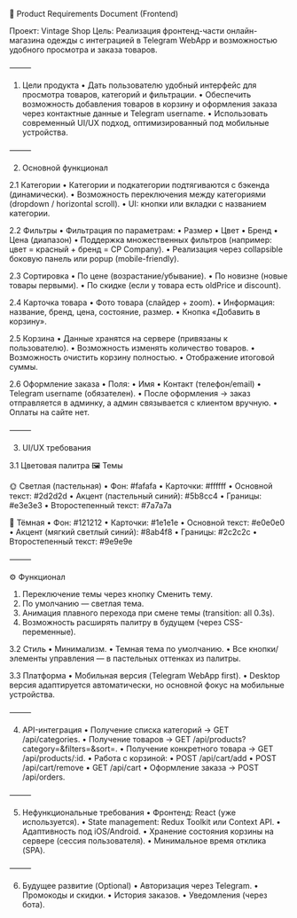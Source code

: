 📄 Product Requirements Document (Frontend)

Проект: Vintage Shop
Цель: Реализация фронтенд-части онлайн-магазина одежды с интеграцией в Telegram WebApp и возможностью удобного просмотра и заказа товаров.

⸻

1. Цели продукта
 • Дать пользователю удобный интерфейс для просмотра товаров, категорий и фильтрации.
 • Обеспечить возможность добавления товаров в корзину и оформления заказа через контактные данные и Telegram username.
 • Использовать современный UI/UX подход, оптимизированный под мобильные устройства.

⸻

2. Основной функционал

2.1 Категории
 • Категории и подкатегории подтягиваются с бэкенда (динамически).
 • Возможность переключения между категориями (dropdown / horizontal scroll).
 • UI: кнопки или вкладки с названием категории.

2.2 Фильтры
 • Фильтрация по параметрам:
 • Размер
 • Цвет
 • Бренд
 • Цена (диапазон)
 • Поддержка множественных фильтров (например: цвет = красный + бренд = CP Company).
 • Реализация через collapsible боковую панель или popup (mobile-friendly).

2.3 Сортировка
 • По цене (возрастание/убывание).
 • По новизне (новые товары первыми).
 • По скидке (если у товара есть oldPrice и discount).

2.4 Карточка товара
 • Фото товара (слайдер + zoom).
 • Информация: название, бренд, цена, состояние, размер.
 • Кнопка «Добавить в корзину».

2.5 Корзина
 • Данные хранятся на сервере (привязаны к пользователю).
 • Возможность изменять количество товаров.
 • Возможность очистить корзину полностью.
 • Отображение итоговой суммы.

2.6 Оформление заказа
 • Поля:
 • Имя
 • Контакт (телефон/email)
 • Telegram username (обязателен).
 • После оформления → заказ отправляется в админку, а админ связывается с клиентом вручную.
 • Оплаты на сайте нет.

⸻

3. UI/UX требования

3.1 Цветовая палитра
🖼️ Темы

🌞 Светлая (пастельная)
 • Фон: #fafafa
 • Карточки: #ffffff
 • Основной текст: #2d2d2d
 • Акцент (пастельный синий): #5b8cc4
 • Границы: #e3e3e3
 • Второстепенный текст: #7a7a7a

🌙 Тёмная
 • Фон: #121212
 • Карточки: #1e1e1e
 • Основной текст: #e0e0e0
 • Акцент (мягкий светлый синий): #8ab4f8
 • Границы: #2c2c2c
 • Второстепенный текст: #9e9e9e

⸻

⚙️ Функционал
 1. Переключение темы через кнопку Сменить тему.
 2. По умолчанию — светлая тема.
 3. Анимация плавного перехода при смене темы (transition: all 0.3s).
 4. Возможность расширять палитру в будущем (через CSS-переменные).

3.2 Стиль
 • Минимализм.
 • Темная тема по умолчанию.
 • Все кнопки/элементы управления — в пастельных оттенках из палитры.

3.3 Платформа
 • Мобильная версия (Telegram WebApp first).
 • Desktop версия адаптируется автоматически, но основной фокус на мобильные устройства.

⸻

4. API-интеграция
 • Получение списка категорий → GET /api/categories.
 • Получение товаров → GET /api/products?category=&filters=&sort=.
 • Получение конкретного товара → GET /api/products/:id.
 • Работа с корзиной:
 • POST /api/cart/add
 • POST /api/cart/remove
 • GET /api/cart
 • Оформление заказа → POST /api/orders.

⸻

5. Нефункциональные требования
 • Фронтенд: React (уже используется).
 • State management: Redux Toolkit или Context API.
 • Адаптивность под iOS/Android.
 • Хранение состояния корзины на сервере (сессия пользователя).
 • Минимальное время отклика (SPA).

⸻

6. Будущее развитие (Optional)
 • Авторизация через Telegram.
 • Промокоды и скидки.
 • История заказов.
 • Уведомления (через бота).
